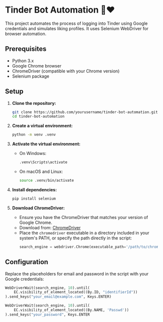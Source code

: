 # Tinder Bot Automation 🤖❤️

This project automates the process of logging into Tinder using Google credentials and simulates liking profiles. It uses Selenium WebDriver for browser automation.

## Prerequisites

- Python 3.x
- Google Chrome browser
- ChromeDriver (compatible with your Chrome version)
- Selenium package

## Setup

1. **Clone the repository:**

    ```bash
    git clone https://github.com/yourusername/tinder-bot-automation.git
    cd tinder-bot-automation
    ```

2. **Create a virtual environment:**

    ```bash
    python -m venv .venv
    ```

3. **Activate the virtual environment:**

    - On Windows:
        ```bash
        .venv\Scripts\activate
        ```
    - On macOS and Linux:
        ```bash
        source .venv/bin/activate
        ```

4. **Install dependencies:**

    ```bash
    pip install selenium
    ```

5. **Download ChromeDriver:**

    - Ensure you have the ChromeDriver that matches your version of Google Chrome.
    - Download from: [ChromeDriver](https://sites.google.com/chromium.org/driver/)
    - Place the `chromedriver` executable in a directory included in your system's PATH, or specify the path directly in the script:
      ```python
      search_engine = webdriver.Chrome(executable_path='/path/to/chromedriver', options=chrome_options)
      ```

## Configuration

Replace the placeholders for email and password in the script with your Google credentials:

```python
WebDriverWait(search_engine, 10).until(
    EC.visibility_of_element_located((By.ID, "identifierId"))
).send_keys("your_email@example.com", Keys.ENTER)

WebDriverWait(search_engine, 10).until(
    EC.visibility_of_element_located((By.NAME, 'Passwd'))
).send_keys("your_password", Keys.ENTER
